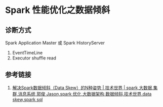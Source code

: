 # Spark 性能优化之数据倾斜


## 诊断方式


Spark Application Master 或 Spark HistoryServer
1. EventTimeLine
2. Executor shuffle read



## 参考链接
1.  [解决Spark数据倾斜（Data Skew）的N种姿势 | 技术世界 | spark,大数据,集群,消息系统,郭俊 Jason,spark 优化,大数据架构,数据倾斜,技术世界,data skew,spark sql](http://www.jasongj.com/spark/skew/)